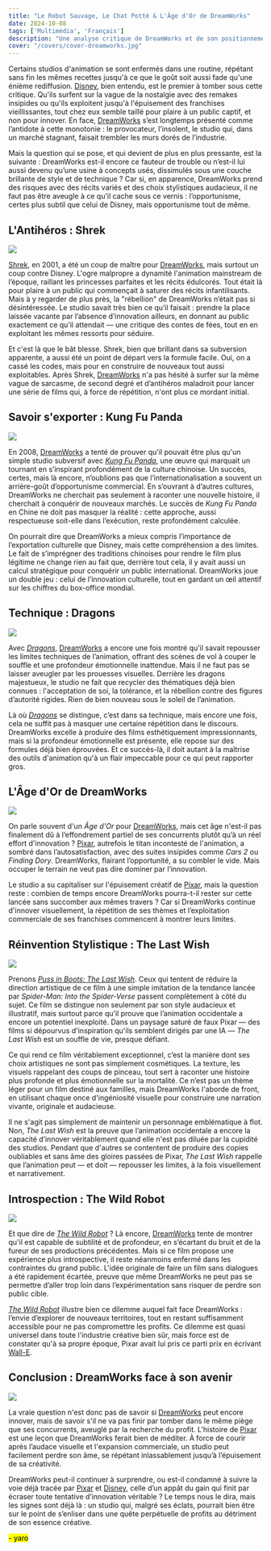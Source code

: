 ```yaml
---
title: "Le Robot Sauvage, Le Chat Potté & L'Âge d'Or de DreamWorks"  
date: 2024-10-08  
tags: ['Multimédia', 'Français']  
description: "Une analyse critique de DreamWorks et de son positionnement face à ses concurrents."  
cover: "/covers/cover-dreamworks.jpg"  
---
```


Certains studios d'animation se sont enfermés dans une routine, répétant sans fin les mêmes recettes jusqu'à ce que le goût soit aussi fade qu'une énième rediffusion. [Disney](https://www.vulture.com/2019/07/disney-remakes-box-office-nostalgia.html), bien entendu, est le premier à tomber sous cette critique. Qu'ils surfent sur la vague de la nostalgie avec des remakes insipides ou qu'ils exploitent jusqu'à l'épuisement des franchises vieillissantes, tout chez eux semble taillé pour plaire à un public captif, et non pour innover. En face, [DreamWorks](https://fr.wikipedia.org/wiki/DreamWorks_Animation) s’est longtemps présenté comme l’antidote à cette monotonie : le provocateur, l’insolent, le studio qui, dans un marché stagnant, faisait trembler les murs dorés de l’industrie.

Mais la question qui se pose, et qui devient de plus en plus pressante, est la suivante : DreamWorks est-il encore ce fauteur de trouble ou n’est-il lui aussi devenu qu’une usine à concepts usés, dissimulés sous une couche brillante de style et de technique ? Car si, en apparence, DreamWorks prend des risques avec des récits variés et des choix stylistiques audacieux, il ne faut pas être aveugle à ce qu’il cache sous ce vernis : l’opportunisme, certes plus subtil que celui de Disney, mais opportunisme tout de même.

## L'Antihéros : Shrek  
![](image-109.png)

[Shrek](https://en.wikipedia.org/wiki/Shrek), en 2001, a été un coup de maître pour [DreamWorks](https://fr.wikipedia.org/wiki/DreamWorks_Animation), mais surtout un coup contre Disney. L'ogre malpropre a dynamité l'animation mainstream de l’époque, raillant les princesses parfaites et les récits édulcorés. Tout était là pour plaire à un public qui commençait à saturer des récits infantilisants. Mais à y regarder de plus près, la "rébellion" de DreamWorks n’était pas si désintéressée. Le studio savait très bien ce qu’il faisait : prendre la place laissée vacante par l’absence d’innovation ailleurs, en donnant au public exactement ce qu’il attendait — une critique des contes de fées, tout en en exploitant les mêmes ressorts pour séduire.

Et c'est là que le bât blesse. Shrek, bien que brillant dans sa subversion apparente, a aussi été un point de départ vers la formule facile. Oui, on a cassé les codes, mais pour en construire de nouveaux tout aussi exploitables. Après Shrek, [DreamWorks](https://fr.wikipedia.org/wiki/DreamWorks_Animation) n'a pas hésité à surfer sur la même vague de sarcasme, de second degré et d’antihéros maladroit pour lancer une série de films qui, à force de répétition, n'ont plus ce mordant initial.

## Savoir s'exporter : Kung Fu Panda  
![](image-110.png)

En 2008, [DreamWorks](https://fr.wikipedia.org/wiki/DreamWorks_Animation) a tenté de prouver qu'il pouvait être plus qu'un simple studio subversif avec [*Kung Fu Panda*](https://en.wikipedia.org/wiki/Kung_Fu_Panda), une œuvre qui marquait un tournant en s’inspirant profondément de la culture chinoise. Un succès, certes, mais là encore, n’oublions pas que l’internationalisation a souvent un arrière-goût d’opportunisme commercial. En s’ouvrant à d’autres cultures, DreamWorks ne cherchait pas seulement à raconter une nouvelle histoire, il cherchait à conquérir de nouveaux marchés. Le succès de *Kung Fu Panda* en Chine ne doit pas masquer la réalité : cette approche, aussi respectueuse soit-elle dans l’exécution, reste profondément calculée.

On pourrait dire que DreamWorks a mieux compris l’importance de l’exportation culturelle que Disney, mais cette compréhension a des limites. Le fait de s’imprégner des traditions chinoises pour rendre le film plus légitime ne change rien au fait que, derrière tout cela, il y avait aussi un calcul stratégique pour conquérir un public international. DreamWorks joue un double jeu : celui de l’innovation culturelle, tout en gardant un œil attentif sur les chiffres du box-office mondial.

## Technique : Dragons  
![](image-111.png)

Avec [*Dragons*](https://www.npr.org/2014/06/13/321281040/review-how-to-train-your-dragon-2), [DreamWorks](https://fr.wikipedia.org/wiki/DreamWorks_Animation) a encore une fois montré qu'il savait repousser les limites techniques de l’animation, offrant des scènes de vol à couper le souffle et une profondeur émotionnelle inattendue. Mais il ne faut pas se laisser aveugler par les prouesses visuelles. Derrière les dragons majestueux, le studio ne fait que recycler des thématiques déjà bien connues : l'acceptation de soi, la tolérance, et la rébellion contre des figures d’autorité rigides. Rien de bien nouveau sous le soleil de l’animation.

Là où [*Dragons*](https://www.slashfilm.com/527604/how-to-train-your-dragon-a-perfect-piece-of-animation/) se distingue, c’est dans sa technique, mais encore une fois, cela ne suffit pas à masquer une certaine répétition dans le discours. DreamWorks excelle à produire des films esthétiquement impressionnants, mais si la profondeur émotionnelle est présente, elle repose sur des formules déjà bien éprouvées. Et ce succès-là, il doit autant à la maîtrise des outils d'animation qu'à un flair impeccable pour ce qui peut rapporter gros.

## L'Âge d'Or de DreamWorks  
![](image-115.png)

On parle souvent d'un *Âge d'Or* pour [DreamWorks](https://fr.wikipedia.org/wiki/DreamWorks_Animation), mais cet âge n'est-il pas finalement dû à l’effondrement partiel de ses concurrents plutôt qu’à un réel effort d'innovation ? [Pixar](https://fr.wikipedia.org/wiki/Pixar_Animation_Studios), autrefois le titan incontesté de l'animation, a sombré dans l’autosatisfaction, avec des suites insipides comme *Cars 2* ou *Finding Dory*. DreamWorks, flairant l’opportunité, a su combler le vide. Mais occuper le terrain ne veut pas dire dominer par l’innovation.

Le studio a su capitaliser sur l'épuisement créatif de [Pixar](https://www.cnet.com/culture/entertainment/the-rise-fall-and-return-of-pixar-animation/), mais la question reste : combien de temps encore DreamWorks pourra-t-il rester sur cette lancée sans succomber aux mêmes travers ? Car si DreamWorks continue d'innover visuellement, la répétition de ses thèmes et l’exploitation commerciale de ses franchises commencent à montrer leurs limites.

## Réinvention Stylistique : The Last Wish  
![](image-113.png)

Prenons [*Puss in Boots: The Last Wish*](https://en.wikipedia.org/wiki/Puss_in_Boots:_The_Last_Wish). Ceux qui tentent de réduire la direction artistique de ce film à une simple imitation de la tendance lancée par *Spider-Man: Into the Spider-Verse* passent complètement à côté du sujet. Ce film se distingue non seulement par son style audacieux et illustratif, mais surtout parce qu’il prouve que l’animation occidentale a encore un potentiel inexploité. Dans un paysage saturé de faux Pixar — des films si dépourvus d'inspiration qu'ils semblent dirigés par une IA — *The Last Wish* est un souffle de vie, presque défiant.

Ce qui rend ce film véritablement exceptionnel, c’est la manière dont ses choix artistiques ne sont pas simplement cosmétiques. La texture, les visuels rappelant des coups de pinceau, tout sert à raconter une histoire plus profonde et plus émotionnelle sur la mortalité. Ce n’est pas un thème léger pour un film destiné aux familles, mais DreamWorks l'aborde de front, en utilisant chaque once d'ingéniosité visuelle pour construire une narration vivante, originale et audacieuse.

Il ne s'agit pas simplement de maintenir un personnage emblématique à flot. Non, *The Last Wish* est la preuve que l’animation occidentale a encore la capacité d’innover véritablement quand elle n'est pas diluée par la cupidité des studios. Pendant que d'autres se contentent de produire des copies oubliables et sans âme des gloires passées de Pixar, *The Last Wish* rappelle que l’animation peut — et doit — repousser les limites, à la fois visuellement et narrativement.

## Introspection : The Wild Robot  
![](image-114.png)

Et que dire de [*The Wild Robot*](https://en.wikipedia.org/wiki/The_Wild_Robot) ? Là encore, [DreamWorks](https://fr.wikipedia.org/wiki/DreamWorks_Animation) tente de montrer qu'il est capable de subtilité et de profondeur, en s’écartant du bruit et de la fureur de ses productions précédentes. Mais si ce film propose une expérience plus introspective, il reste néanmoins enfermé dans les contraintes du grand public. L'idée originale de faire un film sans dialogues a été rapidement écartée, preuve que même DreamWorks ne peut pas se permettre d’aller trop loin dans l’expérimentation sans risquer de perdre son public cible.

[*The Wild Robot*](https://www.penguinrandomhouse.com/books/317222/the-wild-robot-by-peter-brown/) illustre bien ce dilemme auquel fait face DreamWorks : l’envie d’explorer de nouveaux territoires, tout en restant suffisamment accessible pour ne pas compromettre les profits. Ce dilemme est quasi universel dans toute l'industrie créative bien sûr, mais force est de constater qu'à sa propre époque, Pixar avait lui pris ce parti prix en écrivant [Wall-E](https://en.wikipedia.org/wiki/WALL-E).

## Conclusion : DreamWorks face à son avenir  
![](image-116.png)

La vraie question n'est donc pas de savoir si [DreamWorks](https://fr.wikipedia.org/wiki/DreamWorks_Animation) peut encore innover, mais de savoir s'il ne va pas finir par tomber dans le même piège que ses concurrents, aveuglé par la recherche du profit. L’histoire de [Pixar](https://fr.wikipedia.org/wiki/Pixar_Animation_Studios) est une leçon que DreamWorks ferait bien de méditer. À force de courir après l’audace visuelle et l'expansion commerciale, un studio peut facilement perdre son âme, se répétant inlassablement jusqu’à l’épuisement de sa créativité.

DreamWorks peut-il continuer à surprendre, ou est-il condamné à suivre la voie déjà tracée par [Pixar](https://fr.wikipedia.org/wiki/Pixar_Animation_Studios) et [Disney](https://www.vulture.com/2019/07/disney-remakes-box-office-nostalgia.html), celle d’un appât du gain qui finit par écraser toute tentative d’innovation véritable ? Le temps nous le dira, mais les signes sont déjà là : un studio qui, malgré ses éclats, pourrait bien être sur le point de s’enliser dans une quête perpétuelle de profits au détriment de son essence créative.

<mark>- yaro</mark>
